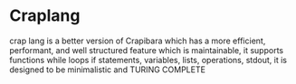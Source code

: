 # Craplang
crap lang is a better version of Crapibara which has a more efficient, performant, and well structured feature which is maintainable,
it supports functions while loops if statements, variables, lists, operations, stdout,
it is designed to be minimalistic and TURING COMPLETE